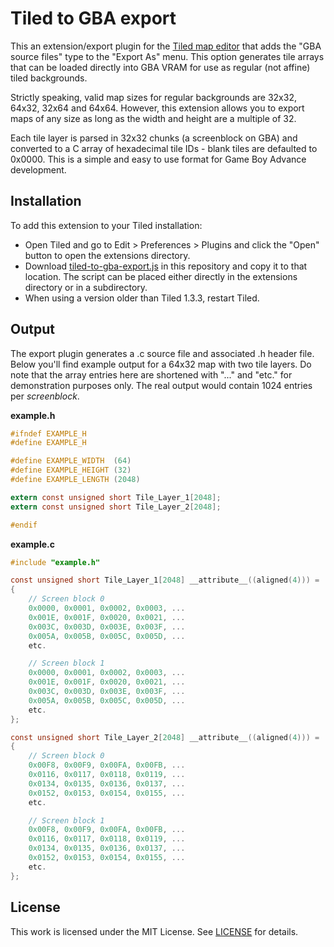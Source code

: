 # Tiled to GBA export
This an extension/export plugin for the [Tiled map editor](https://www.mapeditor.org/) that adds the "GBA source files" type to the "Export As" menu. This option generates tile arrays that can be loaded directly into GBA VRAM for use as regular (not affine) tiled backgrounds.

Strictly speaking, valid map sizes for regular backgrounds are 32x32, 64x32, 32x64 and 64x64. However, this extension allows you to export maps of any size as long as the width and height are a multiple of 32.

Each tile layer is parsed in 32x32 chunks (a screenblock on GBA) and converted to a C array of hexadecimal tile IDs - blank tiles are defaulted to 0x0000. This is a simple and easy to use format for Game Boy Advance development.

## Installation
To add this extension to your Tiled installation:
* Open Tiled and go to Edit > Preferences > Plugins and click the "Open" button to open the extensions directory.
* Download [tiled-to-gba-export.js](https://raw.githubusercontent.com/djedditt/tiled-to-gba-export/master/tiled-to-gba-export.js) in this repository and copy it to that location. The script can be placed either directly in the extensions directory or in a subdirectory.
* When using a version older than Tiled 1.3.3, restart Tiled.

## Output
The export plugin generates a .c source file and associated .h header file. Below you'll find example output for a 64x32 map with two tile layers. Do note that the array entries here are shortened with "..." and "etc." for demonstration purposes only. The real output would contain 1024 entries per *screenblock*.

**example.h**

```C
#ifndef EXAMPLE_H
#define EXAMPLE_H

#define EXAMPLE_WIDTH  (64)
#define EXAMPLE_HEIGHT (32)
#define EXAMPLE_LENGTH (2048)

extern const unsigned short Tile_Layer_1[2048];
extern const unsigned short Tile_Layer_2[2048];

#endif

```

**example.c**

```C
#include "example.h"

const unsigned short Tile_Layer_1[2048] __attribute__((aligned(4))) =
{
    // Screen block 0
    0x0000, 0x0001, 0x0002, 0x0003, ...
    0x001E, 0x001F, 0x0020, 0x0021, ...
    0x003C, 0x003D, 0x003E, 0x003F, ...
    0x005A, 0x005B, 0x005C, 0x005D, ...
    etc.

    // Screen block 1
    0x0000, 0x0001, 0x0002, 0x0003, ...
    0x001E, 0x001F, 0x0020, 0x0021, ...
    0x003C, 0x003D, 0x003E, 0x003F, ...
    0x005A, 0x005B, 0x005C, 0x005D, ...
    etc.
};

const unsigned short Tile_Layer_2[2048] __attribute__((aligned(4))) =
{
    // Screen block 0
    0x00F8, 0x00F9, 0x00FA, 0x00FB, ...
    0x0116, 0x0117, 0x0118, 0x0119, ...
    0x0134, 0x0135, 0x0136, 0x0137, ...
    0x0152, 0x0153, 0x0154, 0x0155, ...
    etc.

    // Screen block 1
    0x00F8, 0x00F9, 0x00FA, 0x00FB, ...
    0x0116, 0x0117, 0x0118, 0x0119, ...
    0x0134, 0x0135, 0x0136, 0x0137, ...
    0x0152, 0x0153, 0x0154, 0x0155, ...
    etc.
};

```

## License
This work is licensed under the MIT License. See [LICENSE](https://raw.githubusercontent.com/djedditt/tiled-to-gba-export/master/LICENSE) for details.
